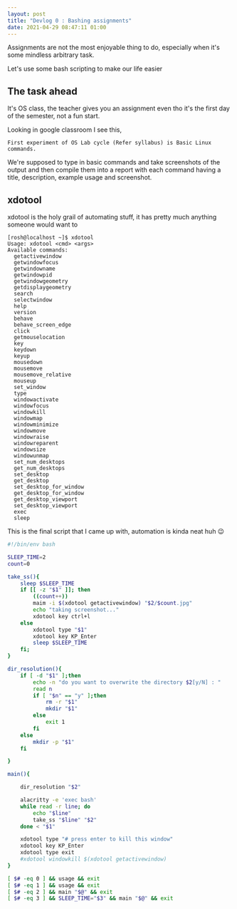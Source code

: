 ```yaml
---
layout: post
title: "Devlog 0 : Bashing assignments"
date: 2021-04-29 08:47:11 01:00
---
```


Assignments are not the most enjoyable thing to do, especially when it's 
some mindless arbitrary task.

Let's use some bash scripting to make our life easier

## The task ahead

It's OS class, the teacher gives you an assignment even tho it's 
the first day of the semester, not a fun start.

Looking in google classroom I see this,

`First experiment of OS Lab cycle (Refer syllabus) is Basic Linux commands.`

We're supposed to type in basic commands and take 
screenshots of the output and then compile them into a report with each command
having a title, description, example usage and screenshot.

## xdotool

xdotool is the holy grail of automating stuff,
it has pretty much anything someone would want to

```shell
[rosh@localhost ~]$ xdotool
Usage: xdotool <cmd> <args>
Available commands:
  getactivewindow
  getwindowfocus
  getwindowname
  getwindowpid
  getwindowgeometry
  getdisplaygeometry
  search
  selectwindow
  help
  version
  behave
  behave_screen_edge
  click
  getmouselocation
  key
  keydown
  keyup
  mousedown
  mousemove
  mousemove_relative
  mouseup
  set_window
  type
  windowactivate
  windowfocus
  windowkill
  windowmap
  windowminimize
  windowmove
  windowraise
  windowreparent
  windowsize
  windowunmap
  set_num_desktops
  get_num_desktops
  set_desktop
  get_desktop
  set_desktop_for_window
  get_desktop_for_window
  get_desktop_viewport
  set_desktop_viewport
  exec
  sleep

```
This is the final script that I came up with, automation is kinda neat huh :wink:

```bash
#!/bin/env bash

SLEEP_TIME=2
count=0

take_ss(){
    sleep $SLEEP_TIME
    if [[ -z "$1" ]]; then
        ((count++))
        maim -i $(xdotool getactivewindow) "$2/$count.jpg"
        echo "taking screenshot..."
        xdotool key ctrl+l
    else
        xdotool type "$1"
        xdotool key KP_Enter
        sleep $SLEEP_TIME
    fi;
}

dir_resolution(){
    if [ -d "$1" ];then
        echo -n "do you want to overwrite the directory $2[y/N] : " 
        read n 
        if [ "$n" == "y" ];then
            rm -r "$1"
            mkdir "$1"
        else 
            exit 1
        fi
    else
        mkdir -p "$1"
    fi

}

main(){

    dir_resolution "$2"

    alacritty -e 'exec bash'
    while read -r line; do 
        echo "$line"
        take_ss "$line" "$2"
    done < "$1" 

    xdotool type "# press enter to kill this window"
    xdotool key KP_Enter
    xdotool type exit
    #xdotool windowkill $(xdotool getactivewindow)
}

[ $# -eq 0 ] && usage && exit
[ $# -eq 1 ] && usage && exit
[ $# -eq 2 ] && main "$@" && exit
[ $# -eq 3 ] && SLEEP_TIME="$3" && main "$@" && exit

```
